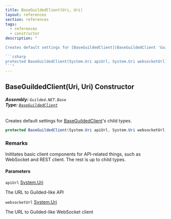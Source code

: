 ```yaml
---
title: BaseGuildedClient(Uri, Uri)
layout: references
section: references
tags:
  - references
  - constructor
description: "

Creates default settings for [BaseGuildedClient](BaseGuildedClient 'Guilded.NET.Base.BaseGuildedClient')'s child types.

```csharp
protected BaseGuildedClient(System.Uri apiUrl, System.Uri websocketUrl);
```"
---
```


## BaseGuildedClient(Uri, Uri) Constructor
###### **Assembly:** `Guilded.NET.Base`<br/>**Type:** [`BaseGuildedClient`](BaseGuildedClient 'Guilded.NET.Base.BaseGuildedClient')

Creates default settings for [BaseGuildedClient](BaseGuildedClient 'Guilded.NET.Base.BaseGuildedClient')'s child types.

```csharp
protected BaseGuildedClient(System.Uri apiUrl, System.Uri websocketUrl);
```

### Remarks
  
Inititates basic client components for API-related things, such as WebSocket and REST client. The rest is up to child types.
#### Parameters

<a name='Guilded.NET.Base.BaseGuildedClient.BaseGuildedClient(System.Uri,System.Uri).apiUrl'></a>

`apiUrl` [System.Uri](https://docs.microsoft.com/en-us/dotnet/api/System.Uri 'System.Uri')

The URL to Guilded-like API

<a name='Guilded.NET.Base.BaseGuildedClient.BaseGuildedClient(System.Uri,System.Uri).websocketUrl'></a>

`websocketUrl` [System.Uri](https://docs.microsoft.com/en-us/dotnet/api/System.Uri 'System.Uri')

The URL to Guilded-like WebSocket client